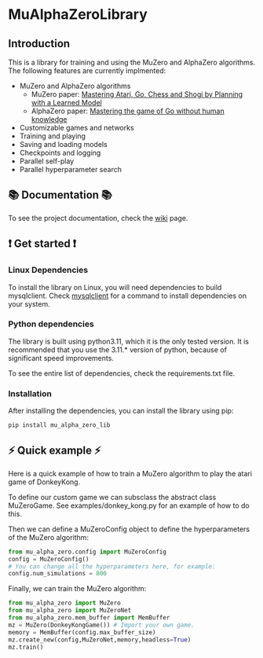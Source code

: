 # MuAlphaZeroLibrary

## Introduction
This is a library for training and using the MuZero and AlphaZero algorithms. The following features are currently implmented:
- MuZero and AlphaZero algorithms
  - MuZero paper: [Mastering Atari, Go, Chess and Shogi by Planning with a Learned Model](https://arxiv.org/abs/1911.08265)
  - AlphaZero paper: [Mastering the game of Go without human knowledge](https://www.semanticscholar.org/paper/Mastering-the-game-of-Go-without-human-knowledge-Silver-Schrittwieser/c27db32efa8137cbf654902f8f728f338e55cd1c)
- Customizable games and networks
- Training and playing
- Saving and loading models
- Checkpoints and logging
- Parallel self-play
- Parallel hyperparameter search
## 📚 Documentation 📚
To see the project documentation, check the [wiki](x) page.

## ❗ Get started ❗
### Linux Dependencies
To install the library on Linux, you will need dependencies to build mysqlclient. Check [mysqlclient](https://github.com/PyMySQL/mysqlclient) for a command to install dependencies on your system.
### Python dependencies
The library is built using python3.11, which it is the only tested version. It is recommended that you use the 3.11.* version of python, because of significant speed improvements.

To see the entire list of dependencies, check the requirements.txt file.
### Installation
After installing the dependencies, you can install the library using pip:
```bash 
pip install mu_alpha_zero_lib
```
## ⚡ Quick example ⚡
Here is a quick example of how to train a MuZero algorithm to play the atari game of DonkeyKong.

To define our custom game we can subsclass the abstract class MuZeroGame. See examples/donkey_kong.py for an example of how to do this.

Then we can define a MuZeroConfig object to define the hyperparameters of the MuZero algorithm:
```python
from mu_alpha_zero.config import MuZeroConfig
config = MuZeroConfig()
# You can change all the hyperparameters here, for example:
config.num_simulations = 800
```
Finally, we can train the MuZero algorithm:
```python
from mu_alpha_zero import MuZero
from mu_alpha_zero import MuZeroNet
from mu_alpha_zero.mem_buffer import MemBuffer
mz = MuZero(DonkeyKongGame()) # Import your own game.
memory = MemBuffer(config.max_buffer_size)
mz.create_new(config,MuZeroNet,memory,headless=True)
mz.train()
```